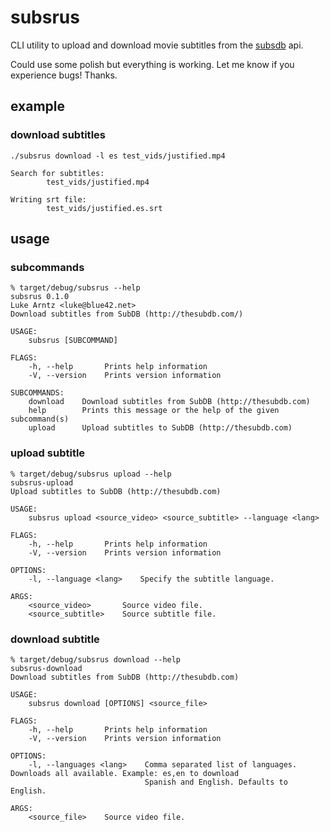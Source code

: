 # subsrus

CLI utility to upload and download movie subtitles from the
[subsdb](http://thesubdb.com/api/) api.

Could use some polish but everything is working. Let me know
if you experience bugs! Thanks.

## example

### download subtitles

``` text
./subsrus download -l es test_vids/justified.mp4

Search for subtitles:
        test_vids/justified.mp4

Writing srt file:
        test_vids/justified.es.srt
```

## usage

### subcommands

``` text
% target/debug/subsrus --help
subsrus 0.1.0
Luke Arntz <luke@blue42.net>
Download subtitles from SubDB (http://thesubdb.com/)

USAGE:
    subsrus [SUBCOMMAND]

FLAGS:
    -h, --help       Prints help information
    -V, --version    Prints version information

SUBCOMMANDS:
    download    Download subtitles from SubDB (http://thesubdb.com)
    help        Prints this message or the help of the given subcommand(s)
    upload      Upload subtitles to SubDB (http://thesubdb.com)
```

### upload subtitle

``` text
% target/debug/subsrus upload --help
subsrus-upload
Upload subtitles to SubDB (http://thesubdb.com)

USAGE:
    subsrus upload <source_video> <source_subtitle> --language <lang>

FLAGS:
    -h, --help       Prints help information
    -V, --version    Prints version information

OPTIONS:
    -l, --language <lang>    Specify the subtitle language.

ARGS:
    <source_video>       Source video file.
    <source_subtitle>    Source subtitle file.
```

### download subtitle

``` text
% target/debug/subsrus download --help
subsrus-download
Download subtitles from SubDB (http://thesubdb.com)

USAGE:
    subsrus download [OPTIONS] <source_file>

FLAGS:
    -h, --help       Prints help information
    -V, --version    Prints version information

OPTIONS:
    -l, --languages <lang>    Comma separated list of languages. Downloads all available. Example: es,en to download
                              Spanish and English. Defaults to English.

ARGS:
    <source_file>    Source video file.
```
